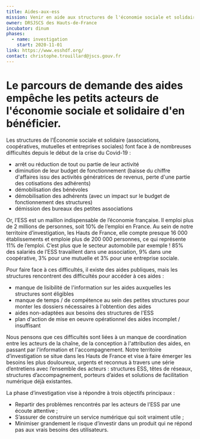 ```yaml
---
title: Aides-aux-ess
mission: Venir en aide aux structures de l'économie sociale et solidaire en simplifiant leur parcours d'accès aux aides publiques dans un contexte de relance
owner: DRSJSCS des Hauts-de-France
incubator: dinum
phases:
  - name: investigation
    start: 2020-11-01
link: https://www.esshdf.org/
contact: christophe.trouillard@jscs.gouv.fr
---
```


Le parcours de demande des aides empêche les petits acteurs de l'économie sociale et solidaire d'en bénéficier.
===================================================

Les structures de l'Économie sociale et solidaire (associations, coopératives, mutuelles et entreprises sociales) font face à de nombreuses difficultés depuis le début de la crise du Covid-19 :
- arrêt ou réduction de tout ou partie de leur activité
- diminution de leur budget de fonctionnement (baisse du chiffre d'affaires issu des activités génératrices de revenus, perte d'une partie des cotisations des adhérents)
- démobilisation des bénévoles
- démobilisation des adhérents (avec un impact sur le budget de fonctionnement des structures)
- démission des bureaux des petites associations

Or, l’ESS est un maillon indispensable de l’économie française. Il emploi plus de 2 millions de personnes, soit 10% de l’emploi en France.
Au sein de notre territoire d’investigation, les Hauts de France, elle compte presque 16 000 établissements et emploie plus de 200 000 personnes, ce qui représente 11% de l’emploi. C’est plus que le secteur automobile par exemple !
85% des salariés de l’ESS travaillent dans une association, 9% dans une coopérative, 3% pour une mutuelle et 3% pour une entreprise sociale.

Pour faire face à ces difficultés, il existe des aides publiques, mais les structures rencontrent des difficultés pour accéder à ces aides :
- manque de lisibilité de l'information sur les aides auxquelles les structures sont éligibles
- manque de temps / de compétence au sein des petites structures pour monter les dossiers nécessaires à l'obtention des aides
- aides non-adaptées aux besoins des structures de l'ESS
- plan d'action de mise en oeuvre opérationnel des aides incomplet / insuffisant

Nous pensons que ces difficultés sont liées à un manque de coordination entre les acteurs de la chaîne, de la conception à l'attribution des aides, en passant par l'information et l'accompagnement.
Notre territoire d’investigation se situe dans les Hauts de France et vise à faire émerger les besoins les plus douloureux, urgents et reconnus à travers une série d’entretiens avec l’ensemble des acteurs : structures ESS, têtes de réseaux, structures d’accompagnement, porteurs d’aides et solutions de facilitation numérique déjà existantes.

La phase d’investigation vise à répondre à trois objectifs principaux :
- Repartir des problèmes rencontrés par les acteurs de l’ESS par une écoute attentive ;
- S’assurer de construire un service numérique qui soit vraiment utile ;
- Minimiser grandement le risque d’investir dans un produit qui ne répond pas aux vrais besoins des utilisateurs.
